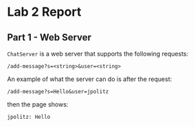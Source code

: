 # Lab 2 Report

## Part 1 - Web Server

`ChatServer` is a web server that supports the following requests:
```
/add-message?s=<string>&user=<string>
```

An example of what the server can do is after the request:
```
/add-message?s=Hello&user=jpolitz
```

then the page shows:
```
jpolitz: Hello
```

